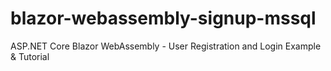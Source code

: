 # blazor-webassembly-signup-mssql

ASP.NET Core Blazor WebAssembly - User Registration and Login Example & Tutorial
